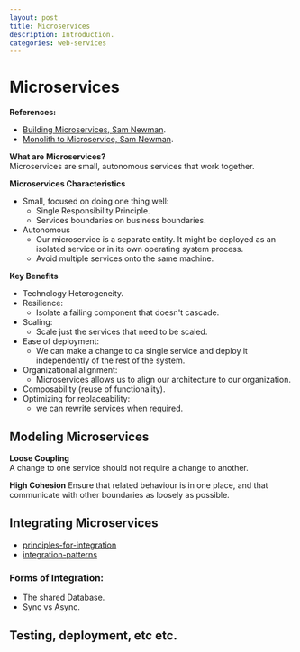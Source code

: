 ```yaml
---
layout: post
title: Microservices
description: Introduction.
categories: web-services
---
```


# Microservices

**References:**

- [Building Microservices, Sam Newman](https://www.amazon.com.mx/Building-Microservices-Designing-Fine-Grained-Systems/dp/1491950358).
- [Monolith to Microservice, Sam Newman](https://www.amazon.com.mx/Monolith-Microservices-Evolutionary-Patterns-Transform/dp/1492047848).

**What are Microservices?**  
Microservices are small, autonomous services that work together.

**Microservices Characteristics**  

* Small, focused on doing one thing well:  
    * Single Responsibility Principle.
    * Services boundaries on business boundaries.
* Autonomous
    * Our microservice is a separate entity. It might be deployed as an isolated service or in its own
    operating system process.
    * Avoid multiple services onto the same machine.

**Key Benefits**

* Technology Heterogeneity.
* Resilience:
    * Isolate a failing component that doesn't cascade.
* Scaling:
    * Scale just the services that need to be scaled.
* Ease of deployment:
    * We can make a change to ca single service and deploy it independently of the rest of the system.
* Organizational alignment:
    * Microservices allows us to align our architecture to our organization.
* Composability (reuse of functionality).
* Optimizing for replaceability:
    * we can rewrite services when required.
     
## Modeling Microservices

**Loose Coupling**   
A change to one service should not require a change to another.

**High Cohesion**
Ensure that related behaviour is in one place, and that communicate with other boundaries as loosely as possible.   
    
## Integrating Microservices

* [principles-for-integration](https://dzone.com/articles/principles-for-microservices-integration)
* [integration-patterns](https://dzone.com/articles/how-integration-patterns-impact-your-microservices)

### Forms of Integration:

* The shared Database.
* Sync vs Async.


## Testing, deployment, etc etc. 
      
  
    